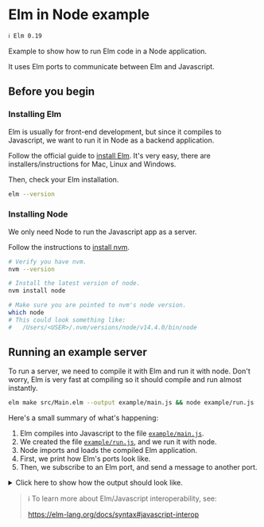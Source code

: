 # Elm in Node example

```txt
ℹ️ Elm 0.19
```

Example to show how to run Elm code in a Node application.

It uses Elm ports to communicate between Elm and Javascript.

## Before you begin

### Installing Elm

Elm is usually for front-end development,
but since it compiles to Javascript,
we want to run it in Node as a backend application.

Follow the official guide to
[install Elm](https://guide.elm-lang.org/install/elm.html).
It's very easy, there are installers/instructions for Mac, Linux and Windows.

Then, check your Elm installation.

```sh
elm --version
```

### Installing Node

We only need Node to run the Javascript app as a server.

Follow the instructions to
[install nvm](https://github.com/nvm-sh/nvm#installing-and-updating).

```sh
# Verify you have nvm.
nvm --version

# Install the latest version of node.
nvm install node

# Make sure you are pointed to nvm's node version.
which node
# This could look something like:
#   /Users/<USER>/.nvm/versions/node/v14.4.0/bin/node
```

## Running an example server

To run a server, we need to compile it with Elm and run it with node.
Don't worry, Elm is very fast at compiling so it should compile and run almost instantly.

```sh
elm make src/Main.elm --output example/main.js && node example/run.js
```

Here's a small summary of what's happening:

1. Elm compiles into Javascript to the file [`example/main.js`](example/main.js).
1. We created the file [`example/run.js`](example/run.js), and we run it with node.
1. Node imports and loads the compiled Elm application.
1. First, we print how Elm's ports look like.
1. Then, we subscribe to an Elm port, and send a message to another port.

<details>
<summary>Click here to show how the output should look like.</summary>

```txt
Success!

    Main ───> example/main.js

Compiled in DEV mode. Follow the advice at https://elm-lang.org/0.19.1/optimize for better performance and smaller assets.
{
  fromJavascript: { send: [Function: send] },
  toJavascript: {
    subscribe: [Function: subscribe],
    unsubscribe: [Function: unsubscribe]
  }
}
App started
From Elm: Tick 1591817413060; Model init
From Elm: Tick 1591817414065; Model init
From Elm: I received a message, changing the model to: Hello from Node!
From Elm: Tick 1591817415068; Model Hello from Node!
From Elm: Tick 1591817416069; Model Hello from Node!
Done
```

</details>

> ℹ️ To learn more about Elm/Javascript interoperability, see:
>
> https://elm-lang.org/docs/syntax#javascript-interop
